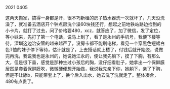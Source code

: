 2021 0405

这两天搬家，搞得一身都是汗，很不巧新租的房子热水器洗一次就坏了，几天没洗澡了，就准备去酒店开个钟点房洗个澡60块钱还行，想起之前地铁站路边捡到的小卡片，就打了过去，问了价格要480，xcz，就答应了，加了微信，发了定位，等小妹来，先打了第一个电话，说马上到了，看了是永州的手机号，我便下楼等待，深圳这边治安管的越来越严了，没房卡都不能刷电梯，看见一个穿黑色短裙白色T恤的妹子停下等待，估计就是了，上去搭话就上楼了，付钱后就开始脱，说做完再洗，我说我也是永州的，她说她江永的，便让我先躺下，摸了下胸，有那么大，但是很下垂，感觉是那种生过小孩后的胸，没仔细看肚子，她拿出一个保鲜膜居然是套着保鲜膜吹，微微硬便想开始做，我说我先亲下你，她躺下，亲了下胸，但是不让舔b，只能带套上了，换个后入出水，她去洗了洗就走了。整体凑合，480有点贵了。